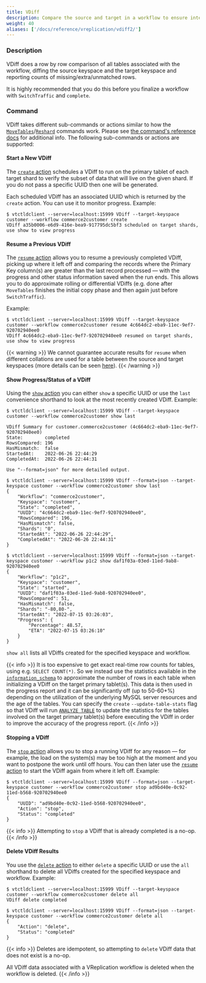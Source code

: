 ```yaml
---
title: VDiff
description: Compare the source and target in a workflow to ensure integrity
weight: 40
aliases: ['/docs/reference/vreplication/vdiff2/']
---
```


### Description

VDiff does a row by row comparison of all tables associated with the workflow, diffing the
source keyspace and the target keyspace and reporting counts of missing/extra/unmatched rows.

It is highly recommended that you do this before you finalize a workflow with `SwitchTraffic` and `complete`.

### Command

VDiff takes different sub-commands or actions similar to how the [`MoveTables`](../movetables/)/[`Reshard`](../reshard/) commands work. Please see [the command's reference docs](../../../reference/programs/vtctldclient/vtctldclient_vdiff/) for additional info. The following sub-commands or actions are supported:

#### Start a New VDiff

The [`create` action](../../../reference/programs/vtctldclient/vtctldclient_vdiff/vtctldclient_vdiff_create/) schedules a VDiff to run on the primary tablet of each target shard to verify the subset of data that will live on the given shard. If you do not pass a specific UUID then one will be generated.

Each scheduled VDiff has an associated UUID which is returned by the `create` action. You can use it
to monitor progress. Example:

```shell
$ vtctldclient --server=localhost:15999 VDiff --target-keyspace customer --workflow commerce2customer create
VDiff a35b0006-e6d9-416e-bea9-917795dc5bf3 scheduled on target shards, use show to view progress
```

#### Resume a Previous VDiff

The [`resume` action](../../../reference/programs/vtctldclient/vtctldclient_vdiff/vtctldclient_vdiff_resume/) allows you to resume a previously completed VDiff, picking up where it left off and comparing the records where the Primary Key column(s) are greater than the last record processed — with the progress and other status information saved when the run ends. This allows you to do approximate rolling or differential VDiffs (e.g. done after `MoveTables` finishes the initial copy phase and then again just before `SwitchTraffic`).

Example:

```shell
$ vtctldclient --server=localhost:15999 VDiff --target-keyspace customer --workflow commerce2customer resume 4c664dc2-eba9-11ec-9ef7-920702940ee0
VDiff 4c664dc2-eba9-11ec-9ef7-920702940ee0 resumed on target shards, use show to view progress
```

{{< warning >}}
We cannot guarantee accurate results for `resume` when different collations are used for a table between the source and target keyspaces (more details can be seen [here](https://github.com/vitessio/vitess/pull/10497)).
{{< /warning >}}

#### Show Progress/Status of a VDiff

Using the [`show` action](../../../reference/programs/vtctldclient/vtctldclient_vdiff/vtctldclient_vdiff_show/) you can either `show` a specific UUID or use the `last` convenience shorthand to look at the most recently created VDiff. Example:

```shell
$ vtctldclient --server=localhost:15999 VDiff --target-keyspace customer --workflow commerce2customer show last

VDiff Summary for customer.commerce2customer (4c664dc2-eba9-11ec-9ef7-920702940ee0)
State:        completed
RowsCompared: 196
HasMismatch:  false
StartedAt:    2022-06-26 22:44:29
CompletedAt:  2022-06-26 22:44:31

Use "--format=json" for more detailed output.

$ vtctldclient --server=localhost:15999 VDiff --format=json --target-keyspace customer --workflow commerce2customer show last
{
	"Workflow": "commerce2customer",
	"Keyspace": "customer",
	"State": "completed",
	"UUID": "4c664dc2-eba9-11ec-9ef7-920702940ee0",
	"RowsCompared": 196,
	"HasMismatch": false,
	"Shards": "0",
	"StartedAt": "2022-06-26 22:44:29",
	"CompletedAt": "2022-06-26 22:44:31"
}

$ vtctldclient --server=localhost:15999 VDiff --format=json --target-keyspace customer --workflow p1c2 show daf1f03a-03ed-11ed-9ab8-920702940ee0
{
	"Workflow": "p1c2",
	"Keyspace": "customer",
	"State": "started",
	"UUID": "daf1f03a-03ed-11ed-9ab8-920702940ee0",
	"RowsCompared": 51,
	"HasMismatch": false,
	"Shards": "-80,80-",
	"StartedAt": "2022-07-15 03:26:03",
	"Progress": {
		"Percentage": 48.57,
		"ETA": "2022-07-15 03:26:10"
	}
}
```

`show all` lists all VDiffs created for the specified keyspace and workflow.

{{< info >}}
It is too expensive to get exact real-time row counts for tables, using e.g. `SELECT COUNT(*)`.
So we instead use the statistics available in the
[`information_schema`](https://dev.mysql.com/doc/refman/en/information-schema-tables-table.html)
to approximate the number of rows in each table when initializing a VDiff on the target
primary tablet(s). This data is then used in the progress report and it can be significantly
off (up to 50-60+%) depending on the utilization of the underlying MySQL server resources and
the age of the tables. You can specify the `create` `--update-table-stats` flag so that VDiff
will run [`ANALYZE TABLE`](https://dev.mysql.com/doc/refman/en/analyze-table.html) to update the
statistics for the tables involved on the target primary tablet(s) before executing the
VDiff in order to improve the accuracy of the progress report.
{{< /info >}}

#### Stopping a VDiff

The [`stop` action](../../../reference/programs/vtctldclient/vtctldclient_vdiff/vtctldclient_vdiff_stop/) allows you to stop a running VDiff for any reason — for example, the load on the system(s) may be too high at the moment and you want to postpone the work until off hours. You can then later use the [`resume` action](../../../reference/programs/vtctldclient/vtctldclient_vdiff/vtctldclient_vdiff_resume/) to start the VDiff again from where it left off. Example:

```shell
$ vtctldclient --server=localhost:15999 VDiff --format=json --target-keyspace customer --workflow commerce2customer stop ad9bd40e-0c92-11ed-b568-920702940ee0
{
	"UUID": "ad9bd40e-0c92-11ed-b568-920702940ee0",
	"Action": "stop",
	"Status": "completed"
}
```

{{< info >}}
Attempting to `stop` a VDiff that is already completed is a no-op.
{{< /info >}}

#### Delete VDiff Results

You use the [`delete` action](../../../reference/programs/vtctldclient/vtctldclient_vdiff/vtctldclient_vdiff_delete/) to either `delete` a specific UUID or use the `all` shorthand to delete all VDiffs created for the specified keyspace and workflow. Example:

```shell
$ vtctldclient --server=localhost:15999 VDiff --target-keyspace customer --workflow commerce2customer delete all
VDiff delete completed

$ vtctldclient --server=localhost:15999 VDiff --format=json --target-keyspace customer --workflow commerce2customer delete all
{
	"Action": "delete",
	"Status": "completed"
}
```

{{< info >}}
Deletes are idempotent, so attempting to `delete` VDiff data that does not exist is a no-op.

All VDiff data associated with a VReplication workflow is deleted when the workflow is deleted.
{{< /info >}}
